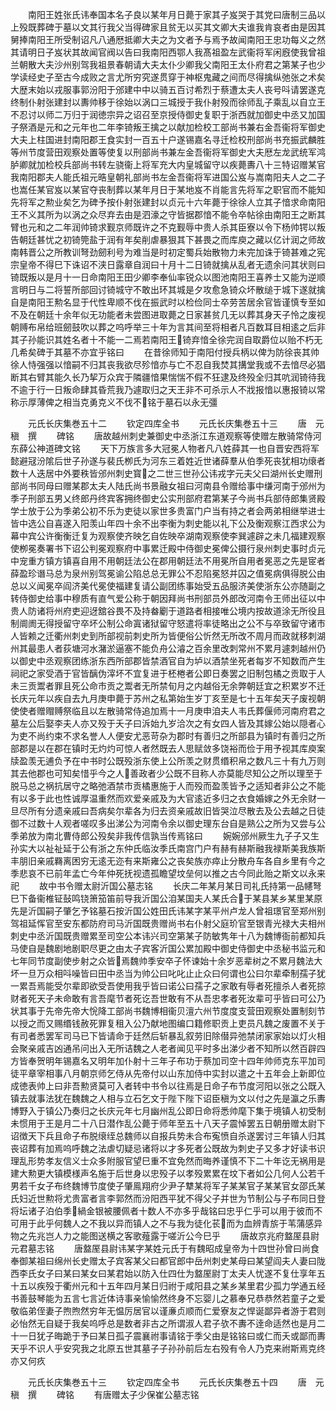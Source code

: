 <!-- { "loadSidebar": true } -->
　　南阳王姓张氏讳奉国本名子良以某年月日薨于家其子岌哭于其党曰唐制三品以上殁既葬碑于墓以文其行我父当得碑家且贫无以买其文卿大夫谁我肯哀者由是因其舅捧南阳王所受制诏凡八通厯抵卿大夫之为文者予与焉予故闻南阳王忠功每义之然其请明日子岌状其故闻官阀以告曰我南阳西鄂人我髙祖盈左武衞将军闲廐使我曾祖兰朝散大夫沙州别驾我祖景春朝请大夫太仆少卿我父南阳王太仆府君之第某子也少学读经史子至古今成败之言尤所穷究遂贯穿于神枢鬼藏之间而尽得擒纵弛张之术矣大歴末始以戎服事郭汾阳于邠建中中以骑五百讨希烈于蔡遭太夫人丧号呌请罢遂克终制仆射张建封以夀帅移于徐始以涡口三城授于我仆射殁而徐师乱子乘乱以自立王不忍讨以师二万归于润徳宗异之诏召至京授侍御史复职于浙西就加御史中丞又加国子祭酒是元和之元年也二年李锜叛王擒之以献加检校工部尚书兼右金吾衞将军御史大夫上柱国进封南阳郡王食实封一百五十户遂锡嘉名寻迁检校刑部尚书充振武麟胜等州节度营田观察处置等使复以刑部尚书兼左金吾衞将军御史大夫厯左龙武统军鸿胪卿就加检校兵部尚书转左骁衞上将军充大内皇城留守以疾薨夀八十三特诏赠某官我南阳郡夫人能氏祖元晧皇朝礼部尚书左金吾衞将军进国公岌与嵩南阳夫人之二子也嵩任某官岌以某官夺丧制葬以某年月日于某地岌不肖能言先将军之职官而不能知先将军之勲业矣乞为碑予按仆射张建封以贞元十六年薨于徐徐人立其子愔求命南阳王不义其所为以涡之众尽弃去由是泗濠之守皆据郡愔不能令卒帖徐由南阳王之断其臂也元和之二年润帅锜求觐京师既许之不克觐辱中贵人杀其臣寮以令下杨帅锷以叛告朝廷甚忧之初锜筦盐于润有年矣削虐暴狠其下甚畏之而库庾之藏以亿计润之师故南韩晋公之所教训弩劲劒利号为难当是时初定蜀兵始散物力未完加诛于锜甚难之宪宗皇帝不得巳下诛诏不浃日露章自润曰十月十二日锜就擒从乱者无遗余问其状则曰锜既叛以是月十一日命南阳王田少卿李奉仙率锐众以图池南阳王喜养士又能为逆顺言明日与二将誓所部回讨锜城守不敢出环其城是夕攻愈急锜众坏散缒于城下遂就擒自是南阳王勲名显于代性卑顺不伐在振武时以检俭同士卒劳苦居余官皆谨慎专至如不及在朝廷十余年似无功能者未尝图进取薨之日家甚贫几无以葬其身天子怜之废视朝赙布帛给班劒鼓吹以葬之呜呼举三十年为言其间至将相者凡百数耳目相逺之后非其子孙能识其姓名者十不能一二焉若南阳王锜弃愔全徐完润自取爵位以贻不朽无几希矣碑于其墓不亦宜乎铭曰
　　在昔徐师知于南阳付授兵柄以俾为防徐丧其帅徐人恃强强以愔嗣不归其丧我欲尽殄愔亦与亡不忍自我焚其搆堂我或不去愔尽必猖断其右臂其能久长乃挈万众宾于隣疆愔果惴惴不假不狂逮及终殁全归其吭润锜待我不逾于行一日叛命肆其昏荒我乃遽取归之天王非不可杀示人不戕报愔以惠报锜以常称示厚薄俾之相当克勇克义不伐不铭于墓石以永无彊










　　元氏长庆集巻五十二
　　钦定四库全书
　　元氏长庆集巻五十三
　　唐　元稹　撰
　　碑铭
　　唐故越州刺史兼御史中丞浙江东道观察等使赠左散骑常侍河东薛公神道碑文铭
　　天下万族言多大冠冕人物者凡八姓薛其一也自晋安西将军懿避冦汾隂后世子孙遂与裴氏栁氏为河东三着姓近世诸薛羣从伯季死丧犹相功缞者数十人迭居中外要秩皆邠州刺史寳之二世三世孙公讳戎字元夫父曰湖州长史赠刑部尚书同母曰赠某郡太夫人陆氏尚书景融女祖曰河南县令赠给事中缣河南于邠州为季子刑部五男乂终郎丹终宾客拥终御史公实刑部府君第某子今尚书兵部侍郎集贤殿学士放于公为季弟公初不乐为吏徒以家世多贵富门户当有持之者会两弟相继举进士皆中选公自喜遂入阳羡山年四十余不出李衡为刺史能以礼下公及衡观察江西求公为幕中宾公许衡衡迁复为观察使齐映乞自佐映卒湖南观察使李巽遽辟之未几福建观察使栁冕奏署书下诏公判冕观察府中事累迁殿中侍御史冕俾公摄行泉州刺史事时贞元中宠重方镇方镇喜自用不用朝廷法公在郡用朝廷法不用冕所自用者冕恶之先是宧者薛盈珍谮马总为泉州别驾冕谕公陷总总无罪公不忍陷冕怒并囚之值冕病俱得脱公由总以义闻冕卒阎济美代冕使福建复请公副团练事始受五品服济美使浙东公亦随副之转侍御史给事中穆质有直气爱公称于朝因拜尚书刑部员外郎改河南令王师出征以中贵人防诸将州府吏迎迓舘谷畏不及持畚劚于道路者相接唯公境内按故道涂无所役且制阛阓无得授留守卒坏公制公命寘诸狱留守怒遣将率徒略出之公不与卒致留守诸市人皆赖之迁衢州刺史到所部视前刺史所为皆便俗公忻然无所改不周月而政就移刺湖州其最患人者荻塘河水潴淤逼塞不能负舟公濬之百余里改刺常州不累月遽刺越州仍以御史中丞观察团练浙东西所部郡皆禁酒官自为垆以酒禁坐死者每岁不知数而产生祠祀之家受酒于官皆醨伪滓坏不宜复进于柸棬者公即日奏罢之旧制包橘之贡取于人未三贡鬻者罪且死公命市贡之鬻者无所禁旬月之内越俗无余弊朝廷宜之积累岁不迁长庆元年以疾自去九月庚申薨于苏州之私第始生岁丁亥至是七十五年矣天子废视朝使使者赠赗赙祭临且以左散骑常侍追加焉十一月庚申洎夫人韦氏葬偃师河南府君之墓左公后娶李夫人亦又殁于夭子曰泝始九岁洽次之有女四人皆及其嫁公始以隠者心为吏不尚约束不求名誉人人便安尤恶苛杂为郡时有善归之所部县为镇时有善归之所部郡是以在郡在镇时无灼灼可惊人者然既去人思赋敛多饶裕而俭于用予视其库庾案牍盈羡无逋负予在中书时公既殁浙东使上公所羡之财贯缗积帛之数凡三十有九万则其去他郡也可知矣惜乎今之人善政者少公既不目称人亦莫能尽知公之所以理至于脱马总之祸抗居守之略弛酒禁市贡橘惠施于人而殁而盈羡皆予之适知者非公之不能有以多于此也性诚厚温重然而欢爱亲戚及为大官逺近多归之衣食婚嫁之外无余财一旦尽所有分遗亲戚曰吾病矣尔辈各为归去资亲戚故旧皆哭泣尽散去及公去越之日徒御不过数十人观者嗟叹多出涕公为河南令余以御史理东台自是熟公之所为又尝与公季弟放为南北曹侍郎公殁矣非我传信孰当传焉铭曰
　　婉婉邠州厥生九子子又生孙实大以祉祉延于公有浙之东仲氏临汝季氏南宫门户有赫有赫斯融我禄斯美我族斯丰朋旧亲戚羇离困穷无逺无迩有来斯雍公之丧矣族亦瘁止分散舟车各自乡里有今之季悲哀不已前年孟亡今年仲死抚视遗孤瞻望坟垒何以推之古今同此贻之斯文以永来祀
　　故中书令赠太尉沂国公墓志铭
　　长庆二年某月某日司礼氏持第一品幰弩巳下备衞椎钲鼔鸣铙箫笳笛前导我沂国公洎某国夫人某氏合于某县某乡某里某原先是沂国嗣子肇乞予铭墓石按沂国公姓田氏讳某字某平州卢龙人曾祖璟官至郑州别驾祖延恽官至安东都防府司马沂国既贵赠尚书右仆射父庭玠官至银青光禄大夫相州刺史中丞沂国既贵赠累至司空公本讳兴司空第某子防敏隽年十八为魏博衙前都知兵马使自是魏剧地剧职尽更之由太子宾客沂国公累加殿中御史侍御史中丞秘书监元和七年同节度副使步射之众皆焉魏帅季安卒子怀谏始十余岁恶辈树之不累月魏法大坏一旦万众相呌噪皆曰田中丞当为帅公曰叱叱止止众曰何谓也公曰尔辈牵制孺子犹一累吾焉能受尔辈即欲受吾使用我乎皆曰诺公曰孺子之家敢有辱者死擅杀人者死掠财者死天子未命敢有言吾麾节者死讫吾世敢有不从吾忠孝者死汝辈可乎皆曰可公乃状其事于先帝先帝大恱降工部尚书魏博相衞贝澶六州节度度支营田观察处置制刻节以授之而又赐缗钱赦死罪复租入公乃献地图编口籍修职贡上吏员凡魏之废置不关于有司者悉罢军司马已下皆请命于廷然后斩暴乱叙劳旧除僣异弛禁闭家家始以灯火相会聚亲戚吉凶通吊问出入无所诘魏之人老者闻见平时多出涕少者不知所以然百辟四方皆奉贺明年锡嘉名又明年加仆射十三年子布功于蔡加司空十四年帅师克东平加司徒平章宰相事八月朝京师乞侍从先帝付以山东加侍中实封以遣之十五年会上新即位成徳表帅上曰非吾勲贤莫可入者转中书令以往焉是日命子布节度河阳以张之公既入镇去就事法犹在魏魏之人相与立石乞文于陛下陛下诏臣稹为文以付之先是瀛之乐夀博野入于镇公乃奏归之长庆元年七月幽州乱公即日命将悉帅麾下集于境镇人初受制未惯用于王是月二十八日潜作乱公薨于师年至五十八天子震悼罢五日朝册赠太尉下诏徴天下兵且命子布脱缞绖总魏师以自报兵势未合布寃愤自杀遂罢讨三年镇人归其丧诏葬有加焉呜呼魏之法虐切疑忌诸将以才多死者公既故为刺史子又多才好读书识理乱形势孝友信义士众多附服官望巳重不宜免然而晦养谨慎不下二十年讫无祸用是建大勲更大镇模様声名施于后世身以忠殁子以孝殁累累在坟下者如公几何人公若千男若千女子布终魏博节度使子肇鳯翔府少尹子犨某将军子某某官子某某官女邵氏某氏妇近世勲将尤贵富者言李郭然而汾阳西平犹不得父子并世为节制公与子布同日登将坛诸子泊伯季緺金银被腰佩者十数人不亦多乎哉铭曰忠乎仁乎可以用于彼而不可用于此乎何魏人之不我以异而镇人之不与我为徒化苌而为血辨青旂于苇蒲感异物之先兆岂人力之能图送横之客歌薤露于嗟沂公今巳乎
　　唐故京兆府盩厔县尉元君墓志铭
　　唐盩厔县尉讳某字某姓元氏于有魏昭成皇帝为十四世孙曾曰尚食奉御某祖曰绵州长史赠太子宾客某父曰都官郎中岳州刺史某母曰某望阎夫人妻曰陇西李氏女子曰某曰某女曰某君始以防入仕四仕为盩厔尉丁太夫人忧遂不复仕享年五十五以疾殁于衢州元和十五年四月某日归祔于咸阳县之某乡某里君少孤力学通五经书善鼓琴能为五言七言近体诗事亲愉愉然终身不忘婴儿之慕奉兄恭恭然若童子之爱敬临弟侄妻子煦煦然穷年无愠厉居官以谨亷贞顺而仁爱寮友之悍诞鄙异者游于君则必怡然无自疑于我矣呜呼总是数者非古之所谓淑人君子欤不夀不逹命适然也是月二十一日犹子晦跪于予曰某日孤子震襄祔事请铭于季父由是铭铭曰或仁而夭或鄙而夀天乎不识人乎安究我之北原五世其墓子子孙孙前后左右殁有令人乃克来祔斯焉克终亦又何疚










　　元氏长庆集巻五十三
　　钦定四库全书
　　元氏长庆集巻五十四
　　唐　元稹　撰
　　碑铭
　　有唐赠太子少保崔公墓志铭
